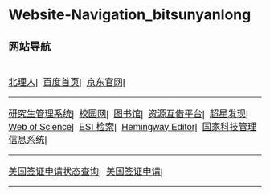 # Website-Navigation_bitsunyanlong
<!DOCTYPE html> 
<html>
<body>


<head> 
<h2 style="font-family:verdana">网站导航</br></br></h2>
<base target="_blank">  <!--这是一段注释。以上代码定义超链接在新窗口打开-->
</head>
<!--这是一段注释。分割线-----------------------------------------------------------------分割线-->

<!--这是一段注释   <span style="line-height:30px;"> 这是一个段落 </span>   定义段落行距代码-->
<p style="font-family:sans-serif;font-size:18px">
<a href="http://bitren.com/">北理人|</a>&nbsp;
<a href="http://www.baidu.com/">百度首页|</a>&nbsp;
<a href="https://www.jd.com/">京东官网|</a>
</p>
<hr />

<p style="font-family:sans-serif;font-size:18px">
<a href="http://grdms.bit.edu.cn/">研究生管理系统|</a>&nbsp;
<a href="http://gw.bit.edu.cn:802/srun_portal_pc.php?ac_id=1&">校园网|</a>&nbsp;
<a href="http://lib.bit.edu.cn/">图书馆|</a>&nbsp;
<a href="http://www.balis.edu.cn/">资源互借平台|</a>&nbsp;
<a href="http://ss.zhizhen.com/">超星发现|</a>&nbsp;
<a href="http://apps.webofknowledge.com/">Web of Science|</a>&nbsp;
<a href="https://esi.incites.thomsonreuters.com/">ESI 检索|</a>&nbsp;
<a href="http://hemingwayapp.com/">Hemingway Editor|</a>&nbsp;
<a href="http://service.most.cn/">国家科技管理信息系统|</a>
</p>
<hr />

<p style="font-family:sans-serif;font-size:18px">
<a href="https://ceac.state.gov/CEACStatTracker/Status.aspx">美国签证申请状态查询|</a>&nbsp;
<a href="https://cgifederal.secure.force.com/">美国签证申请|</a>
</p>
<hr />


</body>
</html>
